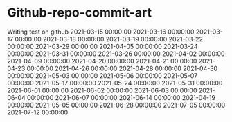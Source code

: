 # Github-repo-commit-art

Writing test on github
2021-03-15 00:00:00
2021-03-16 00:00:00
2021-03-17 00:00:00
2021-03-18 00:00:00
2021-03-19 00:00:00
2021-03-22 00:00:00
2021-03-29 00:00:00
2021-04-05 00:00:00
2021-03-24 00:00:00
2021-03-31 00:00:00
2021-03-26 00:00:00
2021-04-02 00:00:00
2021-04-09 00:00:00
2021-04-20 00:00:00
2021-04-21 00:00:00
2021-04-23 00:00:00
2021-04-26 00:00:00
2021-04-28 00:00:00
2021-04-30 00:00:00
2021-05-03 00:00:00
2021-05-06 00:00:00
2021-05-07 00:00:00
2021-05-17 00:00:00
2021-05-24 00:00:00
2021-05-31 00:00:00
2021-06-01 00:00:00
2021-06-02 00:00:00
2021-06-03 00:00:00
2021-06-04 00:00:00
2021-06-07 00:00:00
2021-06-14 00:00:00
2021-04-19 00:00:00
2021-05-05 00:00:00
2021-06-28 00:00:00
2021-07-05 00:00:00
2021-07-12 00:00:00
